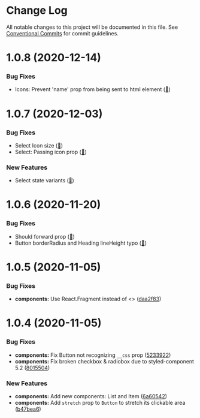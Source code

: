 # Change Log

All notable changes to this project will be documented in this file.
See [Conventional Commits](https://conventionalcommits.org) for commit guidelines.

# 1.0.8 (2020-12-14)

### Bug Fixes

* Icons: Prevent 'name' prop from being sent to html element ([:link:](https://github.com/voidagency/factory-react-ui/pull/11))

# 1.0.7 (2020-12-03)

### Bug Fixes

* Select Icon size ([:link:](https://github.com/voidagency/factory-react-ui/commit/ce618314bf01149d5acb4a3a4f1a5c7195bbd5f2))
* Select: Passing icon prop ([:link:](https://github.com/voidagency/factory-react-ui/commit/7b1e8adedb16ce43bc7ff6db021662f6b58a08b1))

### New Features

* Select state variants ([:link:](https://github.com/voidagency/factory-react-ui/commit/f8a38e5c3fda292b021344dd99ff6109991c946a))

# 1.0.6 (2020-11-20)

### Bug Fixes

* Should forward prop ([:link:](https://github.com/voidagency/factory-react-ui/pull/8))
* Button borderRadius and Heading lineHeight typo ([:link:](https://github.com/voidagency/factory-react-ui/pull/7))

# 1.0.5 (2020-11-05)

### Bug Fixes

* **components:** Use React.Fragment instead of <> ([daa2f83](https://github.com/voidagency/factory-react-ui/commit/daa2f83f40c36d547e057cf6a8ebf441b7982879))


# 1.0.4 (2020-11-05)

### Bug Fixes

* **components:** Fix Button not recognizing `__css` prop ([5233922](https://github.com/voidagency/factory-react-ui/commit/523392221cddd01f45ec40aaea4ac8f9b8a8d7a4))
* **components:** Fix broken checkbox & radiobox due to styled-component 5.2 ([8015504](https://github.com/voidagency/factory-react-ui/pull/5/commits/80155048035602049483bacd16401a54da8ed09f))

### New Features

* **components:** Add new components: List and Item ([6a60542](https://github.com/voidagency/factory-react-ui/commit/6a60542de30da35db40e7c0ea14d9842d67ea1e9))
* **components:** Add `stretch` prop to `Button` to stretch its clickable area ([b47bea6](https://github.com/voidagency/factory-react-ui/commit/b47bea6940e4b85ddcc2b723cc3464e0b1b4885e))
